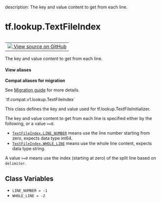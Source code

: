 description: The key and value content to get from each line.

<div itemscope itemtype="http://developers.google.com/ReferenceObject">
<meta itemprop="name" content="tf.lookup.TextFileIndex" />
<meta itemprop="path" content="Stable" />
<meta itemprop="property" content="LINE_NUMBER"/>
<meta itemprop="property" content="WHOLE_LINE"/>
</div>

# tf.lookup.TextFileIndex

<!-- Insert buttons and diff -->

<table class="tfo-notebook-buttons tfo-api nocontent" align="left">
<td>
  <a target="_blank" href="https://github.com/tensorflow/tensorflow/blob/r2.2/tensorflow/python/ops/lookup_ops.py#L471-L487">
    <img src="https://www.tensorflow.org/images/GitHub-Mark-32px.png" />
    View source on GitHub
  </a>
</td>
</table>



The key and value content to get from each line.

<section class="expandable">
  <h4 class="showalways">View aliases</h4>
  <p>
<b>Compat aliases for migration</b>
<p>See
<a href="https://www.tensorflow.org/guide/migrate">Migration guide</a> for
more details.</p>
<p>`tf.compat.v1.lookup.TextFileIndex`</p>
</p>
</section>

<!-- Placeholder for "Used in" -->

This class defines the key and value used for tf.lookup.TextFileInitializer.

The key and value content to get from each line is specified either
by the following, or a value `>=0`.
* <a href="../../tf/lookup/TextFileIndex.md#LINE_NUMBER"><code>TextFileIndex.LINE_NUMBER</code></a> means use the line number starting from zero,
  expects data type int64.
* <a href="../../tf/lookup/TextFileIndex.md#WHOLE_LINE"><code>TextFileIndex.WHOLE_LINE</code></a> means use the whole line content, expects data
  type string.

A value `>=0` means use the index (starting at zero) of the split line based
    on `delimiter`.

## Class Variables

* `LINE_NUMBER = -1` <a id="LINE_NUMBER"></a>
* `WHOLE_LINE = -2` <a id="WHOLE_LINE"></a>
